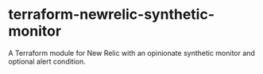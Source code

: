 # terraform-newrelic-synthetic-monitor
A Terraform module for New Relic with an opinionate synthetic monitor and optional alert condition. 
